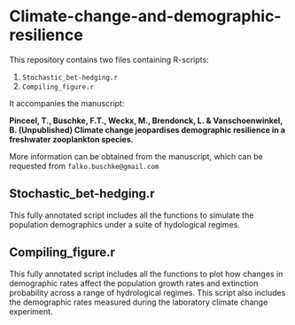 # Climate-change-and-demographic-resilience

This repository contains two files containing R-scripts:

1. `Stochastic_bet-hedging.r`
2. `Compiling_figure.r`

It accompanies the manuscript:

**Pinceel, T., Buschke, F.T., Weckx, M., Brendonck, L. & Vanschoenwinkel, B. (Unpublished) Climate change jeopardises demographic resilience in a freshwater zooplankton species.**

More information can be obtained from the manuscript, which can be requested from `falko.buschke@gmail.com`

## Stochastic_bet-hedging.r
This fully annotated script includes all the functions to simulate the population demographics under a suite of hydological regimes.

## Compiling_figure.r
This fully annotated script includes all the functions to plot how changes in demographic rates affect the population growth rates and extinction probability across a range of hydrological regimes. This script also includes the demographic rates measured during the laboratory climate change experiment.
